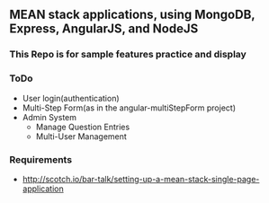 ## MEAN stack applications, using MongoDB, Express, AngularJS, and NodeJS

### This Repo is for sample features practice and display

### ToDo
* User login(authentication)
* Multi-Step Form(as in the angular-multiStepForm project)
* Admin System
    * Manage Question Entries
    * Multi-User Management

### Requirements
* http://scotch.io/bar-talk/setting-up-a-mean-stack-single-page-application
